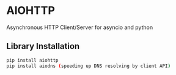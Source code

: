 # AIOHTTP

Asynchronous HTTP Client/Server for asyncio and python

## Library Installation
```sh
pip install aiohttp
pip install aiodns (speeding up DNS resolving by client API)
```

